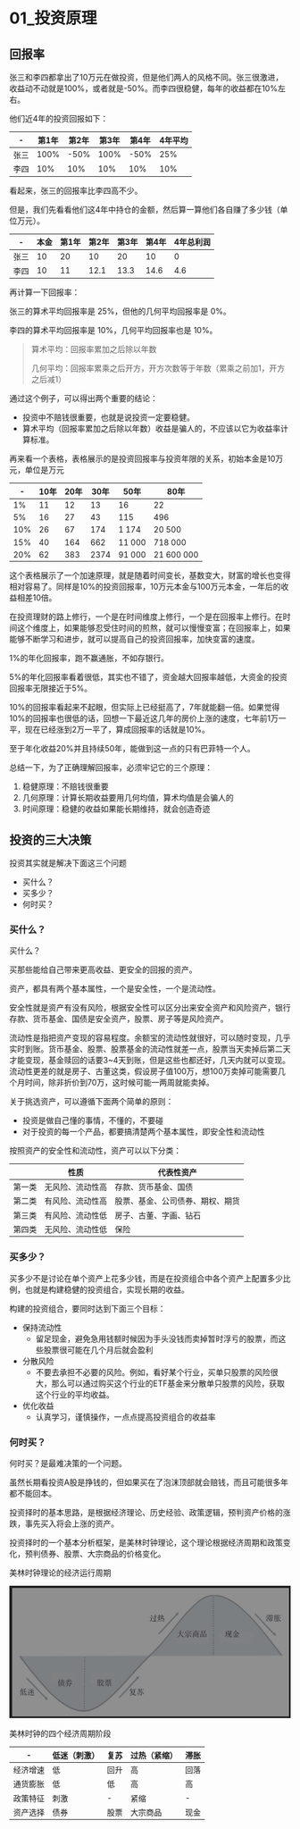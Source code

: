 
# 01_投资原理

## 回报率

张三和李四都拿出了10万元在做投资，但是他们两人的风格不同。张三很激进，收益动不动就是100%，或者就是-50%。而李四很稳健，每年的收益都在10%左右。

他们近4年的投资回报如下：

|  -  | 第1年  | 第2年  | 第3年  | 第4年  | 4年平均 |
| ---- |  ----  | ----  | ----  | ----  | ----  | 
| 张三 | 100%  | -50% | 100% | -50% | 25% |
| 李四 | 10%  | 10% | 10% | 10% | 10% |

看起来，张三的回报率比李四高不少。

但是，我们先看看他们这4年中持仓的金额，然后算一算他们各自赚了多少钱（单位万元）。

|  -  | 本金 | 第1年 | 第2年  | 第3年  | 第4年  | 4年总利润 |
| ---- | ---- | ----  | ----  | ----  | ----  | ----  | 
| 张三 | 10  | 20  | 10 | 20 | 10 | 0 |
| 李四 | 10  | 11  | 12.1 | 13.3| 14.6| 4.6 |

再计算一下回报率：

张三的算术平均回报率是 25%，但他的几何平均回报率是 0%。

李四的算术平均回报率是 10%，几何平均回报率也是 10%。

> 算术平均：回报率累加之后除以年数
>
> 几何平均：回报率累乘之后开方，开方次数等于年数（累乘之前加1，开方之后减1）

通过这个例子，可以得出两个重要的结论：
- 投资中不赔钱很重要，也就是说投资一定要稳健。
- 算术平均（回报率累加之后除以年数）收益是骗人的，不应该以它为收益率计算标准。

再来看一个表格，表格展示的是投资回报率与投资年限的关系，初始本金是10万元，单位是万元

|  -  | 10年 | 20年 | 30年  | 50年  | 80年  |
| ---- | ---- | ----  | ----  | ----  | ----  | 
| 1% | 11  | 12  | 13 | 16 | 22 |
| 5% | 16  | 27  | 43 | 115| 496 | 
| 10% | 26| 67 | 174 | 1 174 | 20 500 |
| 15% | 40  | 164  | 662 | 11 000 | 718 000 |
| 20% | 62 | 383  | 2374 | 91 000 | 21 600 000 |

这个表格展示了一个加速原理，就是随着时间变长，基数变大，财富的增长也变得相对容易了。同样是10%的投资回报率，10万元本金与100万元本金，一年后的收益相差10倍。

在投资理财的路上修行，一个是在时间维度上修行，一个是在回报率上修行。在时间这个维度上，如果能够忍受住时间的煎熬，就可以慢慢变富；在回报率上，如果能够不断学习和进步，就可以提高自己的投资回报率，加快变富的速度。

1%的年化回报率，跑不赢通胀，不如存银行。

5%的年化回报率看着很低，其实也不错了，资金越大回报率越低，大资金的投资回报率无限接近于5%。

10%的回报率看起来不起眼，但实际上已经挺高了，7年就能翻一倍。如果觉得10%的回报率也很低的话，回想一下最近这几年的房价上涨的速度，七年前1万一平，现在已经涨到2万一平了，算成回报率的话就是10%。

至于年化收益20%并且持续50年，能做到这一点的只有巴菲特一个人。

总结一下，为了正确理解回报率，必须牢记它的三个原理：

1. 稳健原理：不赔钱很重要
2. 几何原理：计算长期收益要用几何均值，算术均值是会骗人的
3. 时间原理：稳健的收益如果能长期维持，就会创造奇迹

## 投资的三大决策

投资其实就是解决下面这三个问题

- 买什么？
- 买多少？
- 何时买？

### 买什么？

买什么？

买那些能给自己带来更高收益、更安全的回报的资产。

资产，都具有两个基本属性，一个是安全性，一个是流动性。

安全性就是资产有没有风险，根据安全性可以区分出来安全资产和风险资产，银行存款、货币基金、国债是安全资产，股票、房子等是风险资产。

流动性是指把资产变现的容易程度。余额宝的流动性就很好，可以随时变现，几乎实时到账。货币基金、股票、股票基金的流动性就差一点，股票当天卖掉后第二天才能变现，基金赎回的话要3~4天到账，但是这些也都还好，几天内就可以变现。流动性更差的就是房子、古董这类，假设房子值100万，想100万卖掉可能需要几个月时间，除非折价到70万，这时候可能一两周就能卖掉。

关于挑选资产，可以遵循下面两个简单的原则：

- 投资是做自己懂的事情，不懂的，不要碰
- 对于投资的每一个产品，都要搞清楚两个基本属性，即安全性和流动性

按照资产的安全性和流动性，资产可以以下分类：

|    | 性质 | 代表性资产  |
| ---- | ---- | ----  | 
| 第一类 | 无风险、流动性高  | 存款、货币基金、国债 |
| 第二类 | 有风险、流动性高  | 股票、基金、公司债券、期权、期货 | 
| 第三类 | 有风险、流动性低 | 房子、古董、字画、钻石 |
| 第四类 | 无风险、流动性低 | 保险 |


### 买多少？

买多少不是讨论在单个资产上花多少钱，而是在投资组合中各个资产上配置多少比例，也就是构建稳健的投资组合，实现长期的收益。

构建的投资组合，要同时达到下面三个目标：

- 保持流动性
  - 留足现金，避免急用钱额时候因为手头没钱而卖掉暂时浮亏的股票，而这些股票很可能在几个月后就会盈利
- 分散风险
  - 不要去承担不必要的风险。例如，看好某个行业，买单只股票的风险很大，那么可以通过购买这个行业的ETF基金来分散单只股票的风险，获取这个行业的平均收益。
- 优化收益
  - 认真学习，谨慎操作，一点点提高投资组合的收益率

### 何时买？

何时买？是最难决策的一个问题。

虽然长期看投资A股是挣钱的，但如果买在了泡沫顶部就会赔钱，而且可能很多年都不能回本。

投资择时的基本思路，是根据经济理论、历史经验、政策逻辑，预判资产价格的涨跌，事先买入将会上涨的资产。

投资择时的一个基本分析框架，是美林时钟理论，这个理论根据经济周期和政策变化，预判债券、股票、大宗商品的价格变化。


美林时钟理论的经济运行周期

![美林时钟理论的经济运行周期](images/2021-12-04-09-12-43.png)

美林时钟的四个经济周期阶段

|  -  | 低迷（刺激） | 复苏 | 过热（紧缩）  | 滞胀 |
| ---- | ---- | ----  | ----  | ----   | 
| 经济增速 | 低  | 回升 | 高 | 回落 |
| 通货膨胀 | 低 | 低  | 高 | 高 | 
| 政策特征 | 刺激 | - | 紧缩 | -  |
| 资产选择 | 债券  | 股票 | 大宗商品 | 现金 |





